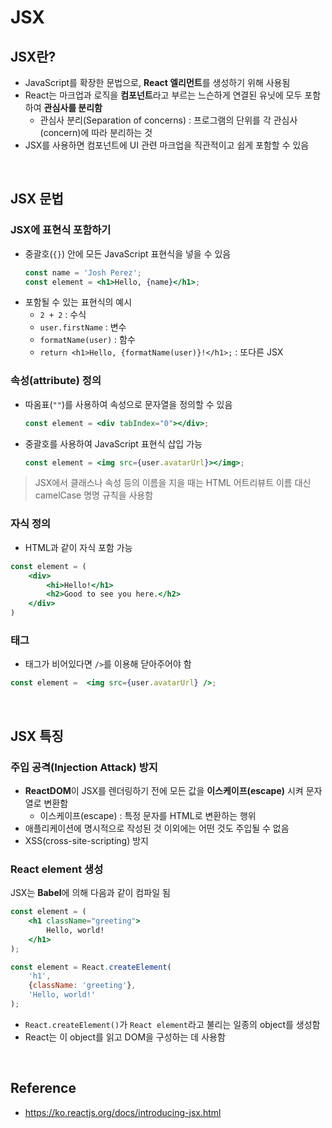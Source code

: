 # JSX
## JSX란?
* JavaScript를 확장한 문법으로, **React 엘리먼트**를 생성하기 위해 사용됨
* React는 마크업과 로직을 **컴포넌트**라고 부르는 느슨하게 연결된 유닛에 모두 포함하여 **관심사를 분리함**
    * 관심사 분리(Separation of concerns) : 프로그램의 단위를 각 관심사(concern)에 따라 분리하는 것
* JSX를 사용하면 컴포넌트에 UI 관련 마크업을 직관적이고 쉽게 포함할 수 있음

<br>

## JSX 문법
### JSX에 표현식 포함하기
* 중괄호(`{}`) 안에 모든 JavaScript 표현식을 넣을 수 있음
    ```jsx
    const name = 'Josh Perez';
    const element = <h1>Hello, {name}</h1>;
    ```
* 포함될 수 있는 표현식의 예시
    * `2 + 2` : 수식
    * `user.firstName` : 변수
    * `formatName(user)` : 함수
    * `return <h1>Hello, {formatName(user)}!</h1>;` : 또다른 JSX
### 속성(attribute) 정의
* 따옴표(`""`)를 사용하여 속성으로 문자열을 정의할 수 있음
    ```jsx
    const element = <div tabIndex="0"></div>;
    ```
* 중괄호를 사용하여 JavaScript 표현식 삽입 가능
    ```jsx
    const element = <img src={user.avatarUrl}></img>;
    ```
> JSX에서 클래스나 속성 등의 이름을 지을 때는 HTML 어트리뷰트 이름 대신 camelCase 명명 규칙을 사용함
### 자식 정의
* HTML과 같이 자식 포함 가능
```jsx
const element = (
    <div>
        <hi>Hello!</h1>
        <h2>Good to see you here.</h2>
    </div>
)
```
### 태그
* 태그가 비어있다면 `/>`를 이용해 닫아주어야 함
```jsx
const element =  <img src={user.avatarUrl} />;
```

<br>

## JSX 특징
### 주입 공격(Injection Attack) 방지
* **ReactDOM**이 JSX를 렌더링하기 전에 모든 값을 **이스케이프(escape)** 시켜 문자열로 변환함
    * 이스케이프(escape) : 특정 문자를 HTML로 변환하는 행위
* 애플리케이션에 명시적으로 작성된 것 이외에는 어떤 것도 주입될 수 없음
* XSS(cross-site-scripting) 방지
### React element 생성
JSX는 **Babel**에 의해 다음과 같이 컴파일 됨
```jsx
const element = (
    <h1 className="greeting">
        Hello, world!
    </h1>
);
```
```js
const element = React.createElement(
    'h1',
    {className: 'greeting'},
    'Hello, world!'
);
```
* `React.createElement()`가 `React element`라고 불리는 일종의 object를 생성함
* React는 이 object를 읽고 DOM을 구성하는 데 사용함

<br>

## Reference
* <https://ko.reactjs.org/docs/introducing-jsx.html>